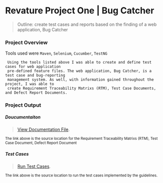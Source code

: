 # Revature Project One | Bug Catcher

> Outline: create test cases and reports based on the finding of a web application, Bug Catcher

### Project Overview
Tools used were `Maven`, `Selenium`, `Cucumber`, `TestNG`
```
 Using the tools listed above I was able to create and define test cases for web application
 pre-defined feature files. The web application, Bug Catcher, is a test case and bug-reporting
 management system. As well, with information gained throughout the project, I was able to 
 create Requirement Traceability Matrixs (RTM), Test Case Documents, and Defect Report Documents.
```

### Project Output
##### Doucumentaiton
> [View Documentation File](/Project_Documentation.xlsx).
<sub>
The link above is the source location for the Requirement Traceability Matrixs (RTM), Test Case Document, Defect Report Document
</sub>
  
##### Test Cases
> [Run Test Cases](/java-automation-project-01/src/test/java/com/revature/runner).
<sub>
The link above is the source location to run the test cases implemented by the guidelines.
</sub>
